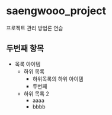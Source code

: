 # saengwooo_project
프로젝트 관리 방법론 연습

## 두번째 항목
* 목록 아이템
  + 하위 목록
    - 하위목록의 하위 아이템
    - 두번째
  + 하위 목록 2
    - aaaa
    - bbbb
